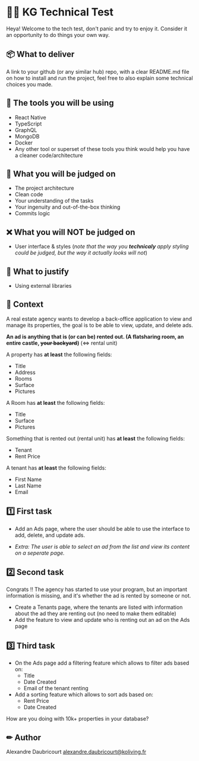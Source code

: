 # 👩‍💻 KG Technical Test

Heya! Welcome to the tech test, don't panic and try to enjoy it.
Consider it an opportunity to do things your own way.

## 📦 What to deliver

A link to your github (or any similar hub) repo, with a clear README.md file on how to install and run the project, feel free to also explain some technical choices you made.

## 🔧 The tools you will be using
- React Native
- TypeScript
- GraphQL
- MongoDB
- Docker
- Any other tool or superset of these tools you think would help you have a cleaner code/architecture

## 🎯 What you will be judged on

- The project architecture
- Clean code
- Your understanding of the tasks
- Your ingenuity and out-of-the-box thinking
- Commits logic

## ❌ What you will **NOT** be judged on

- User interface & styles (*note that the way you **technicaly** apply styling could be judged, but the way it actually looks will not*)

## 🤔 What to justify

- Using external libraries

## 💭 Context

A real estate agency wants to develop a back-office application to view and manage its properties, the goal is to be able to view, update, and delete ads.

**An ad is anything that is (or can be) rented out. (A flatsharing room, an entire castle, <del>your backyard</del>)** (<=> rental unit)

A property has **at least** the following fields:
- Title
- Address
- Rooms
- Surface
- Pictures

A Room has **at least** the following fields:
- Title
- Surface
- Pictures

Something that is rented out (rental unit) has **at least** the following fields:
- Tenant
- Rent Price

A tenant has **at least** the following fields:
- First Name
- Last Name
- Email

## 1️⃣ First task

- Add an Ads page, where the user should be able to use the interface to add, delete, and update ads.

- *Extra: The user is able to select an ad from the list and view its content on a seperate page.*

## 2️⃣ Second task

Congrats !! The agency has started to use your program, but an important information is missing, and it's whether the ad is rented by someone or not.

- Create a Tenants page, where the tenants are listed with information about the ad they are renting out (no need to make them editable)
- Add the feature to view and update who is renting out an ad on the Ads page

## 3️⃣ Third task

- On the Ads page add a filtering feature which allows to filter ads based on:
  - Title
  - Date Created
  - Email of the tenant renting
- Add a sorting feature which allows to sort ads based on:
  - Rent Price
  - Date Created

How are you doing with 10k+ properties in your database?

## ✏ Author

Alexandre Daubricourt <alexandre.daubricourt@koliving.fr>
